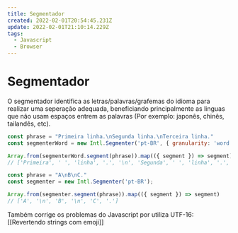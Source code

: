 ```yaml
---
title: Segmentador
created: 2022-02-01T20:54:45.231Z
update: 2022-02-01T21:10:14.229Z
tags:
  - Javascript
  - Browser
---
```


# Segmentador

O segmentador identifica as letras/palavras/grafemas do idioma para realizar uma seperação adequada, beneficiando principalmente as linguas que não usam espaços entrem as palavras (Por exemplo: japonês, chinês, tailandês, etc).

```javascript
const phrase = "Primeira linha.\nSegunda linha.\nTerceira linha."
const segmenterWord = new Intl.Segmenter('pt-BR', { granularity: 'word' });

Array.from(segmenterWord.segment(phrase)).map(({ segment }) => segment)
// ['Primeira', ' ', 'linha', '.', '\n', 'Segunda', ' ', 'linha', '.', '\n', 'Terceira', ' ', 'linha', '.']

const phrase = "A\nB\nC."
const segmenter = new Intl.Segmenter('pt-BR');

Array.from(segmenter.segment(phrase)).map(({ segment }) => segment)
// ['A', '\n', 'B', '\n', 'C', '.']
```

Também corrige os problemas do Javascript por utiliza UTF-16: [[Revertendo strings com emoji]]